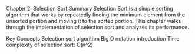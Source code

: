 Chapter 2: Selection Sort
Summary
Selection Sort is a simple sorting algorithm that works by repeatedly finding the minimum element from the unsorted portion and moving it to the sorted portion. This chapter walks through the implementation of selection sort and analyzes its performance.

Key Concepts
Selection sort algorithm
Big O notation introduction
Time complexity of selection sort: O(n^2)